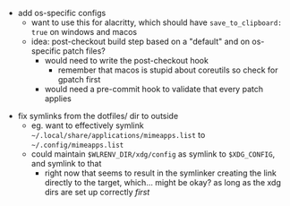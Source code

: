 * add os-specific configs
  * want to use this for alacritty, which should have `save_to_clipboard: true` on windows and macos
  * idea: post-checkout build step based on a "default" and on os-specific patch files?
    * would need to write the post-checkout hook
      * remember that macos is stupid about coreutils so check for gpatch first
    * would need a pre-commit hook to validate that every patch applies
- fix symlinks from the dotfiles/ dir to outside
  - eg. want to effectively symlink `~/.local/share/applications/mimeapps.list` to `~/.config/mimeapps.list`
  - could maintain `$WLRENV_DIR/xdg/config` as symlink to `$XDG_CONFIG`, and symlink to that
    - right now that seems to result in the symlinker creating the link directly to the target, which... might be okay? as long as the xdg dirs are set up correctly _first_
